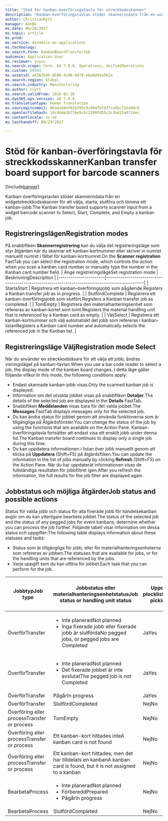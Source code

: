 ```yaml
---
title: "Stöd för kanban-överföringstavla för streckkodsskanner"
description: "Kanban-överföringstavlan stöder skannerindata från en widgetstreckkodsskanner för att välja, starta, slutföra och tömma ett kanban-jobb."
author: ChristianRytt
manager: AnnBe
ms.date: 06/20/2017
ms.topic: article
ms.prod: 
ms.service: dynamics-ax-applications
ms.technology: 
ms.search.form: KanbanBoardTransferJob
audience: Application User
ms.reviewer: yuyus
ms.search.scope: Core, AX 7.0.0, Operations, UnifiedOperations
ms.custom: 19391
ms.assetid: a426f645-d59b-4c98-8d78-eba8d64a562e
ms.search.region: Global
ms.search.industry: Manufacturing
ms.author: crytt
ms.search.validFrom: 2016-02-28
ms.dyn365.ops.version: AX 7.0.0
ms.translationtype: Human Translation
ms.sourcegitcommit: 663da58ef01b705c0c984fbfd3fce8bc31be04c6
ms.openlocfilehash: 1dc40de2b77be5c5c2399fd55c3c3bd15a9f24ec
ms.contentlocale: sv-se
ms.lasthandoff: 08/29/2017

---
```


# <a name="kanban-transfer-board-support-for-barcode-scanners"></a><span data-ttu-id="e899c-103">Stöd för kanban-överföringstavla för streckkodsskanner</span><span class="sxs-lookup"><span data-stu-id="e899c-103">Kanban transfer board support for barcode scanners</span></span>

[!include[banner](../includes/banner.md)]


<span data-ttu-id="e899c-104">Kanban-överföringstavlan stöder skannerindata från en widgetstreckkodsskanner för att välja, starta, slutföra och tömma ett kanban-jobb.</span><span class="sxs-lookup"><span data-stu-id="e899c-104">The Kanban transfer board supports scanner input from a widget barcode scanner to Select, Start, Complete, and Empty a kanban job.</span></span>

<a name="registration-modes"></a><span data-ttu-id="e899c-105">Registreringslägen</span><span class="sxs-lookup"><span data-stu-id="e899c-105">Registration modes</span></span>
------------------

<span data-ttu-id="e899c-106">På snabbfliken **Skannerregistrering** kan du välja det registreringsläge som styr åtgärden när du skannar ett kanban-kortnummer eller skriver in numret manuellt numret i fältet för kanban-kortnumret.</span><span class="sxs-lookup"><span data-stu-id="e899c-106">On the **Scanner registration** FastTab you can select the registration mode, which controls the action when you scan a kanban card number or manually type the number in the Kanban card number field.</span></span>
| <span data-ttu-id="e899c-107">Ange registreringsläge</span><span class="sxs-lookup"><span data-stu-id="e899c-107">Set registration mode</span></span> | <span data-ttu-id="e899c-108">Beskrivning</span><span class="sxs-lookup"><span data-stu-id="e899c-108">Description</span></span>                                                                                     |
|-----------------------|-------------------------------------------------------------------------------------------------|
| <span data-ttu-id="e899c-109">Starta</span><span class="sxs-lookup"><span data-stu-id="e899c-109">Start</span></span>                 | <span data-ttu-id="e899c-110">Registrera ett kanban-överföringsjobb som pågående.</span><span class="sxs-lookup"><span data-stu-id="e899c-110">Registers a Kanban transfer job as in progress.</span></span>                                                 |
| <span data-ttu-id="e899c-111">Slutförd</span><span class="sxs-lookup"><span data-stu-id="e899c-111">Complete</span></span>              | <span data-ttu-id="e899c-112">Registrera ett kanban-överföringsjobb som slutfört.</span><span class="sxs-lookup"><span data-stu-id="e899c-112">Registers a Kanban transfer job as completed.</span></span>                                                   |
| <span data-ttu-id="e899c-113">Tom</span><span class="sxs-lookup"><span data-stu-id="e899c-113">Empty</span></span>                 | <span data-ttu-id="e899c-114">Registrera den materialhanteringsenhet som refereras av kanban-kortet som tomt.</span><span class="sxs-lookup"><span data-stu-id="e899c-114">Registers the material handling unit that is referenced by a Kanban card as empty.</span></span>              |
| <span data-ttu-id="e899c-115">Välj</span><span class="sxs-lookup"><span data-stu-id="e899c-115">Select</span></span>                | <span data-ttu-id="e899c-116">Registrera ett kanban-kortnummer och välj automatiskt det jobb som refereras i kanban-listan</span><span class="sxs-lookup"><span data-stu-id="e899c-116">Registers a Kanban card number and automatically selects the referenced job in the Kanban list.</span></span> |

 
<a name="registration-mode-select"></a><span data-ttu-id="e899c-117">Registreringsläge Välj</span><span class="sxs-lookup"><span data-stu-id="e899c-117">Registration mode Select</span></span>
------------------------

<span data-ttu-id="e899c-118">När du använder en streckkodsläsare för att välja ett jobb, ändras visningsläget på kanban-tavlan.</span><span class="sxs-lookup"><span data-stu-id="e899c-118">When you use a bar code reader to select a job, the display mode of the kanban board changes.</span></span> <span data-ttu-id="e899c-119">I detta läge gäller följande villkor:</span><span class="sxs-lookup"><span data-stu-id="e899c-119">In this mode, the following conditions apply:</span></span>

-   <span data-ttu-id="e899c-120">Endast skannade kanban-jobb visas.</span><span class="sxs-lookup"><span data-stu-id="e899c-120">Only the scanned kanban job is displayed.</span></span>
-   <span data-ttu-id="e899c-121">Information om det utvalda jobbet visas på snabbfliken **Detaljer**.</span><span class="sxs-lookup"><span data-stu-id="e899c-121">The details of the selected job are displayed in the **Details** FastTab.</span></span>
-   <span data-ttu-id="e899c-122">Snabbfliken **Meddelanden** visas bara för det valda jobbet.</span><span class="sxs-lookup"><span data-stu-id="e899c-122">The **Messages** FastTab displays messages only for the selected job.</span></span>
-   <span data-ttu-id="e899c-123">Du kan ändra status för jobbet genom att använda funktionerna som är tillgängliga på Åtgärdsfönster.</span><span class="sxs-lookup"><span data-stu-id="e899c-123">You can change the status of the job by using the functions that are available on the Action Pane.</span></span> <span data-ttu-id="e899c-124">Kanban-överföringstavla fortsätter att endast visa ett enskilt jobb under denna tid.</span><span class="sxs-lookup"><span data-stu-id="e899c-124">The Kanban transfer board continues to display only a single job during this time.</span></span>
-   <span data-ttu-id="e899c-125">Du kan uppdatera informationen i listan över jobb manuellt genom att klicka på **Uppdatera** (Shift+F5) på åtgärdsfliken.</span><span class="sxs-lookup"><span data-stu-id="e899c-125">You can update the information in the list of jobs manually by clicking **Refresh** (Shift+F5) on the Action Pane.</span></span> <span data-ttu-id="e899c-126">När du har uppdaterat informationen visas de fullständiga resultaten för jobbfiltret igen.</span><span class="sxs-lookup"><span data-stu-id="e899c-126">After you refresh the information, the full results for the job filter are displayed again.</span></span>

## <a name="job-status-and-possible-actions"></a><span data-ttu-id="e899c-127">Jobbstatus och möjliga åtgärder</span><span class="sxs-lookup"><span data-stu-id="e899c-127">Job status and possible actions</span></span>
<span data-ttu-id="e899c-128">Status för valda jobb och status för alla fixerade jobb för händelsekanban avgör om du kan ytterligare bearbeta jobbet.</span><span class="sxs-lookup"><span data-stu-id="e899c-128">The status of the selected job and the status of any pegged jobs for event kanbans, determine whether you can process the job further.</span></span> <span data-ttu-id="e899c-129">Följande tabell visar information om dessa status och uppgifter:</span><span class="sxs-lookup"><span data-stu-id="e899c-129">The following table displays information about these statuses and tasks:</span></span>
-   <span data-ttu-id="e899c-130">Status som är tillgängliga för jobb, eller för materialhanteringsenheterna som refereras av jobben.</span><span class="sxs-lookup"><span data-stu-id="e899c-130">The statuses that are available for jobs, or for the handling units that are referenced by the jobs.</span></span>
-   <span data-ttu-id="e899c-131">Varje uppgift som du kan utföra för jobbet.</span><span class="sxs-lookup"><span data-stu-id="e899c-131">Each task that you can perform for the job.</span></span>

<table>
<colgroup>
<col width="12%" />
<col width="12%" />
<col width="12%" />
<col width="12%" />
<col width="12%" />
<col width="12%" />
<col width="12%" />
<col width="12%" />
</colgroup>
<thead>
<tr class="header">
<th><span data-ttu-id="e899c-132">Jobbtyp</span><span class="sxs-lookup"><span data-stu-id="e899c-132">Job type</span></span></th>
<th><span data-ttu-id="e899c-133">Jobbstatus eller materialhanteringsenhetstatus</span><span class="sxs-lookup"><span data-stu-id="e899c-133">Job status or handling unit status</span></span></th>
<th><span data-ttu-id="e899c-134">Uppdatera plocklista</span><span class="sxs-lookup"><span data-stu-id="e899c-134">Update picking list</span></span></th>
<th><span data-ttu-id="e899c-135">Starta</span><span class="sxs-lookup"><span data-stu-id="e899c-135">Start</span></span></th>
<th><span data-ttu-id="e899c-136">Uppdatera registrering</span><span class="sxs-lookup"><span data-stu-id="e899c-136">Update registration</span></span></th>
<th><span data-ttu-id="e899c-137">Slutförd</span><span class="sxs-lookup"><span data-stu-id="e899c-137">Complete</span></span></th>
<th><span data-ttu-id="e899c-138">Tom</span><span class="sxs-lookup"><span data-stu-id="e899c-138">Empty</span></span></th>
<th><span data-ttu-id="e899c-139">Skapa händelse-kanban</span><span class="sxs-lookup"><span data-stu-id="e899c-139">Create event kanbans</span></span></th>
</tr>
</thead>
<tbody>
<tr class="odd">
<td><span data-ttu-id="e899c-140">Överför</span><span class="sxs-lookup"><span data-stu-id="e899c-140">Transfer</span></span></td>
<td><ul>
<li><span data-ttu-id="e899c-141">Inte planerad</span><span class="sxs-lookup"><span data-stu-id="e899c-141">Not planned</span></span></li>
<li><span data-ttu-id="e899c-142">Inga fixerade jobb eller fixerade jobb är slutförda</span><span class="sxs-lookup"><span data-stu-id="e899c-142">No pegged jobs, or pegged jobs are Completed</span></span></li>
</ul></td>
<td><span data-ttu-id="e899c-143">Ja</span><span class="sxs-lookup"><span data-stu-id="e899c-143">Yes</span></span></td>
<td><span data-ttu-id="e899c-144">Ja</span><span class="sxs-lookup"><span data-stu-id="e899c-144">Yes</span></span></td>
<td><span data-ttu-id="e899c-145">Ja</span><span class="sxs-lookup"><span data-stu-id="e899c-145">Yes</span></span></td>
<td><span data-ttu-id="e899c-146">Ja</span><span class="sxs-lookup"><span data-stu-id="e899c-146">Yes</span></span></td>
<td><span data-ttu-id="e899c-147">Nej</span><span class="sxs-lookup"><span data-stu-id="e899c-147">No</span></span></td>
<td><span data-ttu-id="e899c-148">Ja</span><span class="sxs-lookup"><span data-stu-id="e899c-148">Yes</span></span></td>
</tr>
<tr class="even">
<td><span data-ttu-id="e899c-149">Överför</span><span class="sxs-lookup"><span data-stu-id="e899c-149">Transfer</span></span></td>
<td><ul>
<li><span data-ttu-id="e899c-150">Inte planerad</span><span class="sxs-lookup"><span data-stu-id="e899c-150">Not planned</span></span></li>
<li><span data-ttu-id="e899c-151">Det fixerade jobbet är inte avslutat</span><span class="sxs-lookup"><span data-stu-id="e899c-151">The pegged job is not Completed</span></span></li>
</ul></td>
<td><span data-ttu-id="e899c-152">Ja</span><span class="sxs-lookup"><span data-stu-id="e899c-152">Yes</span></span></td>
<td><span data-ttu-id="e899c-153">Nej</span><span class="sxs-lookup"><span data-stu-id="e899c-153">No</span></span></td>
<td><span data-ttu-id="e899c-154">Ja</span><span class="sxs-lookup"><span data-stu-id="e899c-154">Yes</span></span></td>
<td><span data-ttu-id="e899c-155">Nej</span><span class="sxs-lookup"><span data-stu-id="e899c-155">No</span></span></td>
<td><span data-ttu-id="e899c-156">Nej</span><span class="sxs-lookup"><span data-stu-id="e899c-156">No</span></span></td>
<td><span data-ttu-id="e899c-157">Nej</span><span class="sxs-lookup"><span data-stu-id="e899c-157">No</span></span></td>
</tr>
<tr class="odd">
<td><span data-ttu-id="e899c-158">Överför</span><span class="sxs-lookup"><span data-stu-id="e899c-158">Transfer</span></span></td>
<td><span data-ttu-id="e899c-159">Pågår</span><span class="sxs-lookup"><span data-stu-id="e899c-159">In progress</span></span></td>
<td><span data-ttu-id="e899c-160">Ja</span><span class="sxs-lookup"><span data-stu-id="e899c-160">Yes</span></span></td>
<td><span data-ttu-id="e899c-161">Nej</span><span class="sxs-lookup"><span data-stu-id="e899c-161">No</span></span></td>
<td><span data-ttu-id="e899c-162">Ja</span><span class="sxs-lookup"><span data-stu-id="e899c-162">Yes</span></span></td>
<td><span data-ttu-id="e899c-163">Ja</span><span class="sxs-lookup"><span data-stu-id="e899c-163">Yes</span></span></td>
<td><span data-ttu-id="e899c-164">Nej</span><span class="sxs-lookup"><span data-stu-id="e899c-164">No</span></span></td>
<td><span data-ttu-id="e899c-165">Nej</span><span class="sxs-lookup"><span data-stu-id="e899c-165">No</span></span></td>
</tr>
<tr class="even">
<td><span data-ttu-id="e899c-166">Överför</span><span class="sxs-lookup"><span data-stu-id="e899c-166">Transfer</span></span></td>
<td><span data-ttu-id="e899c-167">Slutförd</span><span class="sxs-lookup"><span data-stu-id="e899c-167">Completed</span></span></td>
<td><span data-ttu-id="e899c-168">Nej</span><span class="sxs-lookup"><span data-stu-id="e899c-168">No</span></span></td>
<td><span data-ttu-id="e899c-169">Nej</span><span class="sxs-lookup"><span data-stu-id="e899c-169">No</span></span></td>
<td><span data-ttu-id="e899c-170">Nej</span><span class="sxs-lookup"><span data-stu-id="e899c-170">No</span></span></td>
<td><span data-ttu-id="e899c-171">Nej</span><span class="sxs-lookup"><span data-stu-id="e899c-171">No</span></span></td>
<td><span data-ttu-id="e899c-172">Ja</span><span class="sxs-lookup"><span data-stu-id="e899c-172">Yes</span></span></td>
<td><span data-ttu-id="e899c-173">Nej</span><span class="sxs-lookup"><span data-stu-id="e899c-173">No</span></span></td>
</tr>
<tr class="odd">
<td><span data-ttu-id="e899c-174">Överföring eller process</span><span class="sxs-lookup"><span data-stu-id="e899c-174">Transfer or process</span></span></td>
<td><span data-ttu-id="e899c-175">Tom</span><span class="sxs-lookup"><span data-stu-id="e899c-175">Empty</span></span></td>
<td><span data-ttu-id="e899c-176">Nej</span><span class="sxs-lookup"><span data-stu-id="e899c-176">No</span></span></td>
<td><span data-ttu-id="e899c-177">Nej</span><span class="sxs-lookup"><span data-stu-id="e899c-177">No</span></span></td>
<td><span data-ttu-id="e899c-178">Nej</span><span class="sxs-lookup"><span data-stu-id="e899c-178">No</span></span></td>
<td><span data-ttu-id="e899c-179">Nej</span><span class="sxs-lookup"><span data-stu-id="e899c-179">No</span></span></td>
<td><span data-ttu-id="e899c-180">Nej</span><span class="sxs-lookup"><span data-stu-id="e899c-180">No</span></span></td>
<td><span data-ttu-id="e899c-181">Nej</span><span class="sxs-lookup"><span data-stu-id="e899c-181">No</span></span></td>
</tr>
<tr class="even">
<td><span data-ttu-id="e899c-182">Överföring eller process</span><span class="sxs-lookup"><span data-stu-id="e899c-182">Transfer or process</span></span></td>
<td><span data-ttu-id="e899c-183">Ett kanban-kort hittades inte</span><span class="sxs-lookup"><span data-stu-id="e899c-183">A kanban card is not found</span></span></td>
<td><span data-ttu-id="e899c-184">Nej</span><span class="sxs-lookup"><span data-stu-id="e899c-184">No</span></span></td>
<td><span data-ttu-id="e899c-185">Nej</span><span class="sxs-lookup"><span data-stu-id="e899c-185">No</span></span></td>
<td><span data-ttu-id="e899c-186">Nej</span><span class="sxs-lookup"><span data-stu-id="e899c-186">No</span></span></td>
<td><span data-ttu-id="e899c-187">Nej</span><span class="sxs-lookup"><span data-stu-id="e899c-187">No</span></span></td>
<td><span data-ttu-id="e899c-188">Nej</span><span class="sxs-lookup"><span data-stu-id="e899c-188">No</span></span></td>
<td><span data-ttu-id="e899c-189">Nej</span><span class="sxs-lookup"><span data-stu-id="e899c-189">No</span></span></td>
</tr>
<tr class="odd">
<td><span data-ttu-id="e899c-190">Överföring eller process</span><span class="sxs-lookup"><span data-stu-id="e899c-190">Transfer or process</span></span></td>
<td><span data-ttu-id="e899c-191">Ett kanban-kort hittades, men det har tilldelats en kanban</span><span class="sxs-lookup"><span data-stu-id="e899c-191">A kanban card is found, but it is not assigned to a kanban</span></span></td>
<td><span data-ttu-id="e899c-192">Nej</span><span class="sxs-lookup"><span data-stu-id="e899c-192">No</span></span></td>
<td><span data-ttu-id="e899c-193">Nej</span><span class="sxs-lookup"><span data-stu-id="e899c-193">No</span></span></td>
<td><span data-ttu-id="e899c-194">Nej</span><span class="sxs-lookup"><span data-stu-id="e899c-194">No</span></span></td>
<td><span data-ttu-id="e899c-195">Nej</span><span class="sxs-lookup"><span data-stu-id="e899c-195">No</span></span></td>
<td><span data-ttu-id="e899c-196">Nej</span><span class="sxs-lookup"><span data-stu-id="e899c-196">No</span></span></td>
<td><span data-ttu-id="e899c-197">Nej</span><span class="sxs-lookup"><span data-stu-id="e899c-197">No</span></span></td>
</tr>
<tr class="even">
<td><span data-ttu-id="e899c-198">Bearbeta</span><span class="sxs-lookup"><span data-stu-id="e899c-198">Process</span></span></td>
<td><ul>
<li><span data-ttu-id="e899c-199">Inte planerad</span><span class="sxs-lookup"><span data-stu-id="e899c-199">Not planned</span></span></li>
<li><span data-ttu-id="e899c-200">Förberedd</span><span class="sxs-lookup"><span data-stu-id="e899c-200">Prepared</span></span></li>
<li><span data-ttu-id="e899c-201">Pågår</span><span class="sxs-lookup"><span data-stu-id="e899c-201">In progress</span></span></li>
</ul></td>
<td><span data-ttu-id="e899c-202">Nej</span><span class="sxs-lookup"><span data-stu-id="e899c-202">No</span></span></td>
<td><span data-ttu-id="e899c-203">Nej</span><span class="sxs-lookup"><span data-stu-id="e899c-203">No</span></span></td>
<td><span data-ttu-id="e899c-204">Nej</span><span class="sxs-lookup"><span data-stu-id="e899c-204">No</span></span></td>
<td><span data-ttu-id="e899c-205">Nej</span><span class="sxs-lookup"><span data-stu-id="e899c-205">No</span></span></td>
<td><span data-ttu-id="e899c-206">Nej</span><span class="sxs-lookup"><span data-stu-id="e899c-206">No</span></span></td>
<td><span data-ttu-id="e899c-207">Nej</span><span class="sxs-lookup"><span data-stu-id="e899c-207">No</span></span></td>
</tr>
<tr class="odd">
<td><span data-ttu-id="e899c-208">Bearbeta</span><span class="sxs-lookup"><span data-stu-id="e899c-208">Process</span></span></td>
<td><span data-ttu-id="e899c-209">Slutförd</span><span class="sxs-lookup"><span data-stu-id="e899c-209">Completed</span></span></td>
<td><span data-ttu-id="e899c-210">Nej</span><span class="sxs-lookup"><span data-stu-id="e899c-210">No</span></span></td>
<td><span data-ttu-id="e899c-211">Nej</span><span class="sxs-lookup"><span data-stu-id="e899c-211">No</span></span></td>
<td><span data-ttu-id="e899c-212">Nej</span><span class="sxs-lookup"><span data-stu-id="e899c-212">No</span></span></td>
<td><span data-ttu-id="e899c-213">Nej</span><span class="sxs-lookup"><span data-stu-id="e899c-213">No</span></span></td>
<td><span data-ttu-id="e899c-214">Nej</span><span class="sxs-lookup"><span data-stu-id="e899c-214">No</span></span></td>
<td><span data-ttu-id="e899c-215">Nej</span><span class="sxs-lookup"><span data-stu-id="e899c-215">No</span></span></td>
</tr>
</tbody>
</table>






